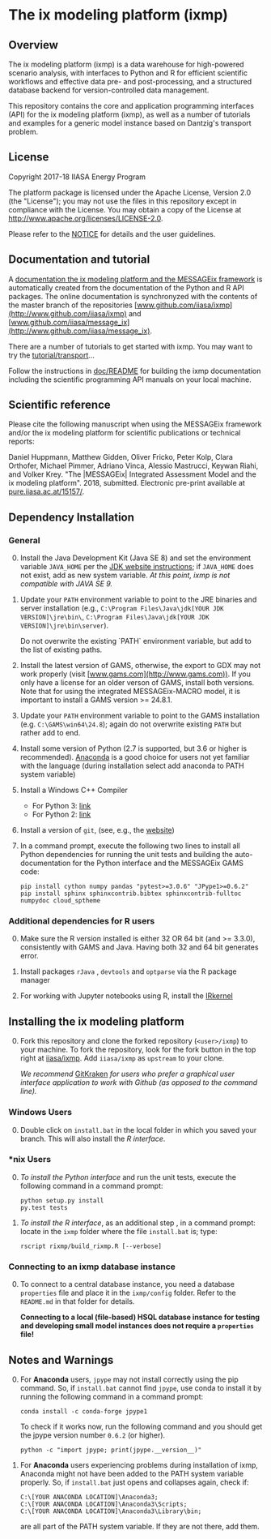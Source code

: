 # The ix modeling platform (ixmp)

## Overview

The ix modeling platform (ixmp) is a data warehouse for high-powered scenario analysis,
with interfaces to Python and R for efficient scientific workflows and effective data pre- and post-processing,
and a structured database backend for version-controlled data management.

This repository contains the core and application programming interfaces (API)
for the ix modeling platform (ixmp), as well as a number of tutorials and examples
for a generic model instance based on Dantzig's transport problem.


## License

Copyright 2017-18 IIASA Energy Program

The platform package is licensed under the Apache License, Version 2.0 (the "License");
you may not use the files in this repository except in compliance with the License.
You may obtain a copy of the License at <http://www.apache.org/licenses/LICENSE-2.0>.

Please refer to the [NOTICE](NOTICE.rst) for details and the user guidelines.


## Documentation and tutorial

A [documentation the ix modeling platform and the MESSAGEix framework](http://MESSAGEix.iiasa.ac.at/) 
is automatically created from the documentation of the Python and R API packages. 
The online documentation is synchronyzed with the contents of the master branch 
of the repositories [www.github.com/iiasa/ixmp](http://www.github.com/iiasa/ixmp)
and [www.github.com/iiasa/message_ix](http://www.github.com/iiasa/message_ix).

There are a number of tutorials to get started with ixmp.
You may want to try the [tutorial/transport](tutorial/transport/README.md)...

Follow the instructions in [doc/README](doc/README.md)
for building the ixmp documentation including the
scientific programming API manuals on your local machine.


## Scientific reference

Please cite the following manuscript when using the MESSAGEix framework and/or the ix modeling platform 
for scientific publications or technical reports:

  Daniel Huppmann, Matthew Gidden, Oliver Fricko, Peter Kolp, 
  Clara Orthofer, Michael Pimmer, Adriano Vinca, Alessio Mastrucci, Keywan Riahi, and Volker Krey. 
  "The |MESSAGEix| Integrated Assessment Model and the ix modeling platform". 2018, submitted. 
  Electronic pre-print available at [pure.iiasa.ac.at/15157/](https://pure.iiasa.ac.at/15157/).


## Dependency Installation

### General

0. Install the Java Development Kit (Java SE 8)
   and set the environment variable `JAVA_HOME` 
   per the [JDK website instructions](https://docs.oracle.com/cd/E19182-01/820-7851/inst_cli_jdk_javahome_t/); 
   if `JAVA_HOME` does not exist, add as new system variable.
   *At this point, ixmp is not compatible with JAVA SE 9.*
   
0. Update your `PATH` environment variable to point to the JRE binaries and server installation
   (e.g., `C:\Program Files\Java\jdk[YOUR JDK VERSION]\jre\bin\`,
   `C:\Program Files\Java\jdk[YOUR JDK VERSION]\jre\bin\server`).
   
   <aside class="warning">
   Do not overwrite the existing `PATH` environment variable, but add to the list of existing paths.
   </aside>

0. Install the latest version of GAMS, otherwise, the export to GDX may not work
   properly (visit [www.gams.com](http://www.gams.com)).  If you only have a license for an
   older verson of GAMS, install both versions. 
   Note that for using the integrated MESSAGEix-MACRO model, it is important to install a GAMS version >= 24.8.1.

0. Update your `PATH` environment variable to point to the GAMS installation
   (e.g. `C:\GAMS\win64\24.8`); again do not overwrite existing `PATH` but rather add to end.

0. Install some version of Python (2.7 is supported, but 3.6 or higher is recommended).
   [Anaconda](https://www.continuum.io/downloads) is a good choice for
   users not yet familiar with the language (during installation select add anaconda to PATH system variable)

0. Install a Windows C++ Compiler

   - For Python 3: [link](http://landinghub.visualstudio.com/visual-cpp-build-tools)
   - For Python 2: [link](https://www.microsoft.com/en-us/download/details.aspx?id=44266)

0. Install a version of `git`, (see, e.g., the [website](https://git-scm.com/downloads))

0. In a command prompt, execute the following two lines 
   to install all Python dependencies for running the unit tests
   and building the auto-documentation for the Python interface 
   and the MESSAGEix GAMS code:

    ```
    pip install cython numpy pandas "pytest>=3.0.6" "JPype1>=0.6.2" 
    pip install sphinx sphinxcontrib.bibtex sphinxcontrib-fulltoc numpydoc cloud_sptheme
    ```

### Additional dependencies for R users

0. Make sure the R version installed is either 32 OR 64 bit (and >= 3.3.0), consistently with GAMS and Java. Having both 32 and 64 bit generates error.

0. Install packages `rJava` , `devtools` and `optparse` via the R package manager

0. For working with Jupyter notebooks using R, install the [IRkernel](https://irkernel.github.io)


## Installing the ix modeling platform

0. Fork this repository and clone the forked repository (`<user>/ixmp`)
   to your machine.  To fork the repository, look for the fork button 
   in the top right at [iiasa/ixmp](https://github.com/iiasa/ixmp).
   Add `iiasa/ixmp` as `upstream` to your clone.

   *We recommend* [GitKraken](https://www.gitkraken.com/) *for users who prefer a graphical user 
    interface application to work with Github (as opposed to the command line).*

### Windows Users

0. Double click on `install.bat` in the local folder in which you saved your branch.
   This will also install the *R interface*.

### *nix Users

0. *To install the Python interface* and run the unit tests, execute the following command
   in a command prompt:

   ```
   python setup.py install
   py.test tests
   ```

0. *To install the R interface*, as an additional step , in a command prompt:
   locate in the `ixmp` folder where the file `install.bat` is;
   type:

   ```
   rscript rixmp/build_rixmp.R [--verbose]
   ```

### Connecting to an ixmp database instance

0. To connect to a central database instance, you need a database ``properties`` file
   and place it in the ``ixmp/config`` folder.
   Refer to the ``README.md`` in that folder for details.
   
   **Connecting to a local (file-based) HSQL database instance for testing
   and developing small model instances does not require a ``properties`` file!**


## Notes and Warnings 

0.  For **Anaconda** users, `jpype` may not install correctly using the pip command. 
    So, if ``install.bat`` cannot find `jpype`, use conda to install it by 
    running the following command in a command prompt:  

    ```
    conda install -c conda-forge jpype1
    ```

    To check if it works now, run the following command 
    and you should get the jpype version number ``0.6.2`` (or higher).
	
    ```
    python -c "import jpype; print(jpype.__version__)"
    ```

0. For **Anaconda** users experiencing problems during installation of ixmp,
   Anaconda might not have been added to the PATH system variable properly. 
   So, if ``install.bat`` just opens and collapses again, check if:

    ```
    C:\[YOUR ANACONDA LOCATION]\Anaconda3;
    C:\[YOUR ANACONDA LOCATION]\Anaconda3\Scripts;
    C:\[YOUR ANACONDA LOCATION]\Anaconda3\Library\bin;
    ```   

   are all part of the PATH system variable. If they are not there, add them.
